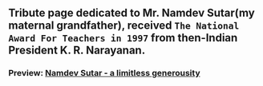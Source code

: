 ## Tribute page dedicated to Mr. Namdev Sutar(my maternal grandfather), received `The National Award For Teachers in 1997` from then-Indian President K. R. Narayanan.

### Preview: [Namdev Sutar - a limitless generousity](https://nisoojadhav.github.io/namdev-sutar)
